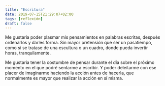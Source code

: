 ```yaml
---
title: "Escritura"
date: 2019-07-15T21:29:07+02:00
tags: [reflexión]
draft: false
---
```

Me gustaría poder plasmar mis pensamientos en palabras escritas, después ordenarlos y darles forma. Sin mayor pretensión que ser un pasatiempo, como si se tratase de una escultura o un cuadro, donde pueda invertir horas, tranquilamente.

Me gustaría tener la costumbre de pensar durante el día sobre el próximo momento en el que podré sentarme a escribir. Y poder deleitarme con ese placer de imaginarme haciendo la acción antes de hacerla, que normalmente es mayor que realizar la acción en sí misma.
